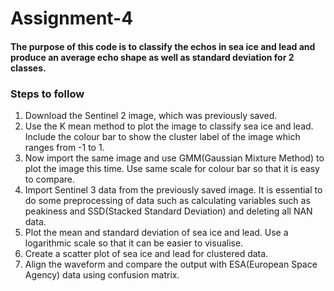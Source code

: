# Assignment-4
#### The purpose of this code is to classify the echos in sea ice and lead and produce an average echo shape as well as standard deviation for 2 classes.

### Steps to follow
1. Download the Sentinel 2 image, which was previously saved.
2. Use the K mean method to plot the image to classify sea ice and lead. Include the colour bar to show the cluster label of the image which ranges from -1 to 1.
3. Now import the same image and use GMM(Gaussian Mixture Method) to plot the image this time. Use same scale for colour bar so that it is easy to compare.
4. Import Sentinel 3 data from the previously saved image. It is essential to do some preprocessing of data such as calculating variables such as peakiness and SSD(Stacked Standard Deviation) and deleting all NAN data.
5. Plot the mean and standard deviation of sea ice and lead. Use a logarithmic scale so that it can be easier to visualise.
6. Create a scatter plot of sea ice and lead for clustered data.
7. Align the waveform and compare the output with ESA(European Space Agency) data using confusion matrix.
